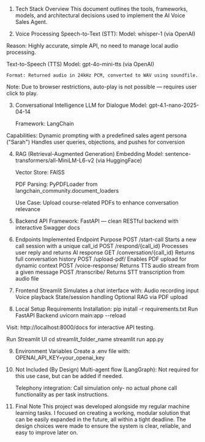1. Tech Stack Overview
   This document outlines the tools, frameworks, models, and architectural decisions used to implement the AI Voice Sales Agent.

2. Voice Processing
Speech-to-Text (STT):
    Model: whisper-1 (via OpenAI)

Reason: Highly accurate, simple API, no need to manage local audio processing.


Text-to-Speech (TTS)
    Model: gpt-4o-mini-tts (via OpenAI)

    Format: Returned audio in 24kHz PCM, converted to WAV using soundfile.

Note: Due to browser restrictions, auto-play is not possible — requires user click to play.

3. Conversational Intelligence
LLM for Dialogue
    Model: gpt-4.1-nano-2025-04-14

    Framework: LangChain

Capabilities:
    Dynamic prompting with a predefined sales agent persona ("Sarah")
    Handles user queries, objections, and pushes for conversion

4. RAG (Retrieval-Augmented Generation)
    Embedding Model: sentence-transformers/all-MiniLM-L6-v2 (via HuggingFace)

    Vector Store: FAISS

    PDF Parsing: PyPDFLoader from langchain_community.document_loaders

    Use Case: Upload course-related PDFs to enhance conversation relevance

5. Backend API
Framework:
    FastAPI — clean RESTful backend with interactive Swagger docs

6. Endpoints Implemented
     Endpoint	                               Purpose
POST /start-call	           Starts a new call session with a unique call_id
POST /respond/{call_id}	       Processes user reply and returns AI response
GET /conversation/{call_id}	   Returns full conversation history
POST /upload-pdf/	           Enables PDF upload for dynamic context
POST /voice-response/	       Returns TTS audio stream from a given message
POST /transcribe/	           Returns STT transcription from audio file

7. Frontend
Streamlit
    Simulates a chat interface with:
        Audio recording input
        Voice playback
        State/session handling
        Optional RAG via PDF upload

8. Local Setup
Requirements Installation:
    pip install -r requirements.txt
Run FastAPI Backend
    uvicorn main:app --reload

Visit: http://localhost:8000/docs for interactive API testing.

Run Streamlit UI
    cd streamlit_folder_name
    streamlit run app.py


9. Environment Variables
Create a .env file with:
    OPENAI_API_KEY=your_openai_key


10. Not Included (By Design)
    Multi-agent flow (LangGraph): Not required for this use case, but can be added if needed.

    Telephony integration: Call simulation only- no actual phone call functionality as per task instructions.

11. Final Note
This project was developed alongside my regular machine learning tasks. I focused on creating a working, modular solution that can be easily expanded in the future, all within a tight deadline. The design choices were made to ensure the system is clear, reliable, and easy to improve later on.